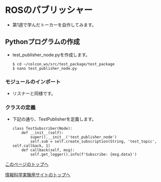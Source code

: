 # ROSのパブリッシャー
- 第1週で学んだトーカーを自作してみます。

## Pythonプログラムの作成
- test_publisher_node.pyを作成します。
    ```
    $ cd ~/colcon_ws/src/test_package/test_package
    $ nano test_publisher_node.py
    ```

### モジュールのインポート
- リスナーと同様です。

### クラスの定義
- 下記の通り、TestPublisherを定義します。
    ```
    class TestSubscriber(Node):
        def __init__(self):
            super().__init__('test_publisher_node')
            self.sub = self.create_subscription(String, 'test_topic', self.callback, 1)
        def callback(self, msg):
            self.get_logger().info(f'Subscribe: {msg.data}')
    ```


[このページのトップへ](#)

[情報科学実験用サイトのトップへ](https://stl-apu.github.io/laboratory_experiments/)
